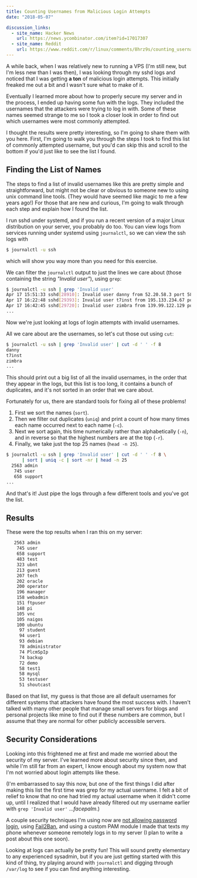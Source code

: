 ```yaml
---
title: Counting Usernames from Malicious Login Attempts
date: "2018-05-07"

discussion_links:
  - site_name: Hacker News
    url: https://news.ycombinator.com/item?id=17017307
  - site_name: Reddit
    url: https://www.reddit.com/r/linux/comments/8hrz9s/counting_usernames_from_malicious_login_attempts/
---
```


A while back, when I was relatively new to running a VPS
(I'm still new, but I'm less new than I was then),
I was looking through my sshd logs and noticed that I was getting
**a ton** of malicious login attempts.
This initially freaked me out a bit and I wasn't sure what to make of it.

Eventually I learned more about how to properly secure my server
and in the process, I ended up having some fun with the logs.
They included the usernames that the attackers were trying to log in with.
Some of these names seemed strange to me so I took
a closer look in order to find out which usernames were most
commonly attempted.

I thought the results were pretty interesting,
so I'm going to share them with you here.
First, I'm going to walk you through the steps I took to find this
list of commonly attempted username,
but you'd can skip this and scroll to the bottom if you'd just like
to see the list I found.

## Finding the List of Names

The steps to find a list of invalid usernames like this are pretty simple
and straightforward,
but might not be clear or obvious to someone new to using unix
command line tools.
(They would have seemed like magic to me a few years ago!)
For those that are new and curious,
I'm going to walk through each step and explain how I found the list.

I run sshd under systemd,
and if you run a recent version of a major Linux distribution on your server,
you probably do too.
You can view logs from services running under systemd using `journalctl`,
so we can view the ssh logs with

```bash
$ journalctl -u ssh
```

which will show you way more than you need for this exercise.

We can filter the `journalctl` output to just the lines we
care about (those containing the string *"Invalid user"*),
using `grep`:

```bash
$ journalctl -u ssh | grep 'Invalid user'
Apr 17 15:51:33 sshd[28910]: Invalid user danny from 52.20.58.3 port 58067
Apr 17 16:22:48 sshd[29393]: Invalid user t7inst from 195.133.234.67 port 48641
Apr 17 16:42:45 sshd[29720]: Invalid user zimbra from 139.99.122.129 port 49362
...
```

Now we're just looking at logs of login attempts with invalid usernames.

All we care about are the usernames,
so let's cut those out using `cut`:

```bash
$ journalctl -u ssh | grep 'Invalid user' | cut -d ' ' -f 8
danny
t7inst
zimbra
...
```

This should print out a big list of all the invalid usernames,
in the order that they appear in the logs,
but this list is too long,
it contains a bunch of duplicates,
and it's not sorted in an order that we care about.

Fortunately for us,
there are standard tools for fixing all of these problems!

1. First we sort the names (`sort`).
2. Then we filter out duplicates (`uniq`)
and print a count of how many times each name
occurred next to each name (`-c`).
3. Next we sort again,
this time numerically rather than alphabetically (`-n`),
and in reverse so that the highest numbers are at the top (`-r`).
4. Finally, we take just the top 25 names (`head -n 25`).

```bash
$ journalctl -u ssh | grep 'Invalid user' | cut -d ' ' -f 8 \
      | sort | uniq -c | sort -nr | head -n 25
  2563 admin
   745 user
   658 support
...
```

And that's it! Just pipe the logs through a few different tools and
you've got the list.

## Results

These were the top results when I ran this on my server:

```bash
   2563 admin
    745 user
    658 support
    483 test
    323 ubnt
    213 guest
    207 tech
    202 oracle
    200 operator
    196 manager
    158 webadmin
    151 ftpuser
    148 pi
    105 vnc
    105 naigos
    100 ubuntu
     97 student
     94 user1
     93 debian
     78 administrator
     74 PlcmSpIp
     74 backup
     72 demo
     58 test1
     58 mysql
     53 testuser
     51 shoutcast
```

Based on that list,
my guess is that those are all default usernames for different systems
that attackers have found the most success with.
I haven't talked with many other people that manage small servers
for blogs and personal projects like mine to find out if these numbers
are common,
but I assume that they are normal for other publicly accessible servers.

## Security Considerations

Looking into this frightened me at first and made me worried about
the security of my server.
I've learned more about security since then,
and while I'm still far from an expert,
I know enough about my system now that I'm not worried about login
attempts like these.

(I'm embarrassed to say this now, but
one of the first things I did after making this list the first time was
grep for my actual username.
I felt a bit of relief to know that no one had tried my actual username
when it didn't come up,
until I realized that I would have already filtered out my username earlier
with `grep 'Invalid user'` ...*facepalm*.)

A couple security techniques I'm using now are
[not allowing password login](https://help.ubuntu.com/community/SSH/OpenSSH/Configuring#Disable_Password_Authentication),
using [Fail2Ban](https://www.fail2ban.org/wiki/index.php/Main_Page),
and using a custom PAM module I made that texts my phone whenever someone
remotely logs in to my server
(I plan to write a post about this one soon).

Looking at logs can actually be pretty fun!
This will sound pretty elementary to any experienced sysadmin,
but if you are just getting started with this kind of thing,
try playing around with `journalctl`
and digging through `/var/log` to
see if you can find anything interesting.
